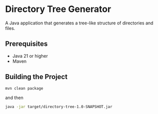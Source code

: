 # Directory Tree Generator

A Java application that generates a tree-like structure of directories and files.

## Prerequisites

- Java 21 or higher
- Maven

## Building the Project

```bash
mvn clean package
```

and then

```bash
java -jar target/directory-tree-1.0-SNAPSHOT.jar
```
